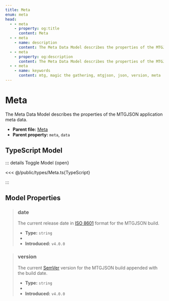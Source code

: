 ```yaml
---
title: Meta
enum: meta
head:
  - - meta
    - property: og:title
      content: Meta
  - - meta
    - name: description
      content: The Meta Data Model describes the properties of the MTGJSON application meta data.
  - - meta
    - property: og:description
      content: The Meta Data Model describes the properties of the MTGJSON application meta data.
  - - meta
    - name: keywords
      content: mtg, magic the gathering, mtgjson, json, version, meta
---
```


# Meta

The Meta Data Model describes the properties of the MTGJSON application meta data.

- **Parent file:** [Meta](/downloads/all-files/#meta)
- **Parent property:** `meta`, `data`

## TypeScript Model

::: details Toggle Model {open}

<<< @/public/types/Meta.ts{TypeScript}

:::

## Model Properties

> ### date
>
> The current release date in [ISO 8601](https://www.iso.org/iso-8601-date-and-time-format.html) format for the MTGJSON build.
>
> - **Type:** `string`
> - <ExampleField type="date" />
> - **Introduced:** `v4.0.0`

> ### version
>
> The current [SemVer](https://semver.org) version for the MTGJSON build appended with the build date.
>
> - **Type:** `string`
> - <ExampleField type="version" />
> - **Introduced:** `v4.0.0`

